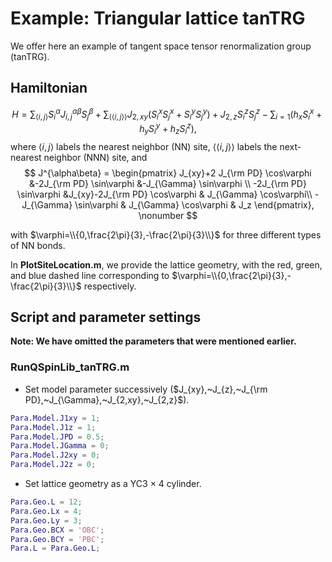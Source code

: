 # Example\: Triangular lattice tanTRG
We offer here an example of tangent space tensor renormalization group (tanTRG). 

## Hamiltonian ##
$$H=\sum_{\langle i,j \rangle} S_i^\alpha J_{i,j}^{\alpha \beta} S_j^\beta + \sum_{\langle \langle i,j \rangle \rangle } J_{2,xy} (S_i^x S_j^x + S_i^y S_j^y) + J_{2,z}S_i^z S_j^z - \sum_{i=1} (h_x S_i^x + h_y S_i^y + h_z S_i^z),$$
where $\langle i,j \rangle$ labels the nearest neighbor (NN) site, $\langle \langle i,j \rangle \rangle$ labels the next-nearest neighbor (NNN) site, and \
$$
J^{\alpha\beta} = 
\begin{pmatrix}
J_{xy}+2 J_{\rm PD} \cos\varphi
&-2J_{\rm PD} \sin\varphi
&-J_{\Gamma} \sin\varphi \\
-2J_{\rm PD} \sin\varphi
&J_{xy}-2J_{\rm PD} \cos\varphi
& J_{\Gamma} \cos\varphi\\
-J_{\Gamma} \sin\varphi
& J_{\Gamma} \cos\varphi
& J_z
\end{pmatrix}, \nonumber
$$

with $\varphi=\\{0,\frac{2\pi}{3},-\frac{2\pi}{3}\\}$ for three different types of NN bonds.

In **PlotSiteLocation.m**, we provide the lattice geometry, with the red, green, and blue dashed line corresponding to $\varphi=\\{0,\frac{2\pi}{3},-\frac{2\pi}{3}\\}$ respectively.


## Script and parameter settings ##
**Note: We have omitted the parameters that were mentioned earlier.**

### RunQSpinLib_tanTRG.m ###
* Set model parameter successively ($J_{xy},~J_{z},~J_{\rm PD},~J_{\Gamma},~J_{2,xy},~J_{2,z}$).
```matlab
Para.Model.J1xy = 1;
Para.Model.J1z = 1;
Para.Model.JPD = 0.5;
Para.Model.JGamma = 0;
Para.Model.J2xy = 0;
Para.Model.J2z = 0;
```

* Set lattice geometry as a YC3 $\times$ 4 cylinder.
```matlab
Para.Geo.L = 12;
Para.Geo.Lx = 4;
Para.Geo.Ly = 3;
Para.Geo.BCX = 'OBC';
Para.Geo.BCY = 'PBC';
Para.L = Para.Geo.L;
```

